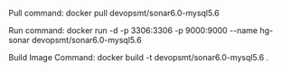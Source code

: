 Pull command: docker pull devopsmt/sonar6.0-mysql5.6

Run command: docker run -d -p 3306:3306 -p 9000:9000 --name hg-sonar devopsmt/sonar6.0-mysql5.6

Build Image Command: docker build -t devopsmt/sonar6.0-mysql5.6 .
